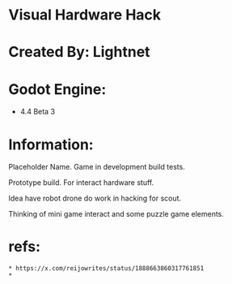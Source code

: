 
# Visual Hardware Hack

# Created By: Lightnet

# Godot Engine:
 * 4.4 Beta 3

# Information:
  Placeholder Name. Game in development build tests.

  Prototype build. For interact hardware stuff.
 
  Idea have robot drone do work in hacking for scout.

  Thinking of mini game interact and some puzzle game elements.

# refs:
	* https://x.com/reijowrites/status/1888663860317761851
	* 
